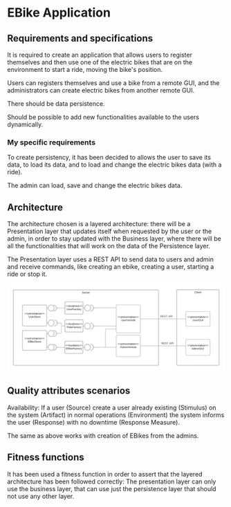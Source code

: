 # EBike Application

## Requirements and specifications

It is required to create an application that allows users to register themselves and then use one of the electric bikes that are on the environment to start a ride, moving the bike's position.

Users can registers themselves and use a bike from a remote GUI, and the administrators can create electric bikes from another remote GUI.

There should be data persistence.

Should be possible to add new functionalities available to the users dynamically.

### My specific requirements

To create persistency, it has been decided to allows the user to save its data, to load its data, and to load and change the electric bikes data (with a ride).

The admin can load, save and change the electric bikes data.

## Architecture

The architecture chosen is a layered architecture: there will be a Presentation layer that updates itself when requested by the user or the admin, in order to stay updated with the Business layer, where there will be all the functionalities that will work on the data of the Persistence layer.

The Presentation layer uses a REST API to send data to users and admin and receive commands, like creating an ebike, creating a user, starting a ride or stop it.

![C&C view of the architecture (without the Database Layer)](imgs/Uni%20-%20SAAP-Assignment-01.png)


## Quality attributes scenarios

Availability:
    If a user (Source) create a user already existing (Stimulus) on the system (Artifact) in normal operations (Environment) the system informs the user (Response) with no downtime (Response Measure).

The same as above works with creation of EBikes from the admins.

## Fitness functions

It has been used a fitness function in order to assert that the layered architecture has been followed correctly: The presentation layer can only use the business layer, that can use just the persistence layer that should not use any other layer.